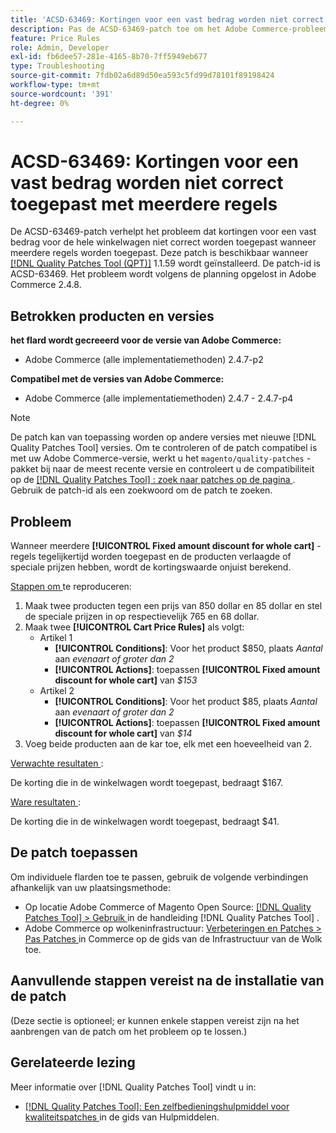 ```yaml
---
title: 'ACSD-63469: Kortingen voor een vast bedrag worden niet correct toegepast met meerdere regels'
description: Pas de ACSD-63469-patch toe om het Adobe Commerce-probleem op te lossen, waarbij kortingen voor vaste bedragen voor de hele winkelwagen niet correct worden toegepast wanneer meerdere regels worden toegepast.
feature: Price Rules
role: Admin, Developer
exl-id: fb6dee57-281e-4165-8b70-7ff5949eb677
type: Troubleshooting
source-git-commit: 7fdb02a6d89d50ea593c5fd99d78101f89198424
workflow-type: tm+mt
source-wordcount: '391'
ht-degree: 0%

---
```


# ACSD-63469: Kortingen voor een vast bedrag worden niet correct toegepast met meerdere regels

De ACSD-63469-patch verhelpt het probleem dat kortingen voor een vast bedrag voor de hele winkelwagen niet correct worden toegepast wanneer meerdere regels worden toegepast. Deze patch is beschikbaar wanneer [[!DNL Quality Patches Tool (QPT)]](/help/tools/quality-patches-tool/quality-patches-tool-to-self-serve-quality-patches.md) 1.1.59 wordt geïnstalleerd. De patch-id is ACSD-63469. Het probleem wordt volgens de planning opgelost in Adobe Commerce 2.4.8.

## Betrokken producten en versies

**het flard wordt gecreeerd voor de versie van Adobe Commerce:**

* Adobe Commerce (alle implementatiemethoden) 2.4.7-p2

**Compatibel met de versies van Adobe Commerce:**

* Adobe Commerce (alle implementatiemethoden) 2.4.7 - 2.4.7-p4

>[!NOTE]
>
>De patch kan van toepassing worden op andere versies met nieuwe [!DNL Quality Patches Tool] versies. Om te controleren of de patch compatibel is met uw Adobe Commerce-versie, werkt u het `magento/quality-patches` -pakket bij naar de meest recente versie en controleert u de compatibiliteit op de [[!DNL Quality Patches Tool] : zoek naar patches op de pagina ](https://experienceleague.adobe.com/tools/commerce-quality-patches/index.html) . Gebruik de patch-id als een zoekwoord om de patch te zoeken.

## Probleem

Wanneer meerdere **[!UICONTROL Fixed amount discount for whole cart]** -regels tegelijkertijd worden toegepast en de producten verlaagde of speciale prijzen hebben, wordt de kortingswaarde onjuist berekend.

<u> Stappen om </u> te reproduceren:

1. Maak twee producten tegen een prijs van 850 dollar en 85 dollar en stel de speciale prijzen in op respectievelijk 765 en 68 dollar.
1. Maak twee **[!UICONTROL Cart Price Rules]** als volgt:
   * Artikel 1
      * **[!UICONTROL Conditions]**: Voor het product $850, plaats *Aantal* aan *evenaart of groter dan 2*
      * **[!UICONTROL Actions]**: toepassen **[!UICONTROL Fixed amount discount for whole cart]** van *$153*
   * Artikel 2
      * **[!UICONTROL Conditions]**: Voor het product $85, plaats *Aantal* aan *evenaart of groter dan 2*
      * **[!UICONTROL Actions]**: toepassen **[!UICONTROL Fixed amount discount for whole cart]** van *$14*
1. Voeg beide producten aan de kar toe, elk met een hoeveelheid van 2.

<u> Verwachte resultaten </u>:

De korting die in de winkelwagen wordt toegepast, bedraagt $167.

<u> Ware resultaten </u>:

De korting die in de winkelwagen wordt toegepast, bedraagt $41.

## De patch toepassen

Om individuele flarden toe te passen, gebruik de volgende verbindingen afhankelijk van uw plaatsingsmethode:

* Op locatie Adobe Commerce of Magento Open Source: [[!DNL Quality Patches Tool] > Gebruik ](/help/tools/quality-patches-tool/usage.md) in de handleiding [!DNL Quality Patches Tool] .
* Adobe Commerce op wolkeninfrastructuur: [ Verbeteringen en Patches > Pas Patches ](https://experienceleague.adobe.com/docs/commerce-cloud-service/user-guide/develop/upgrade/apply-patches.html) in Commerce op de gids van de Infrastructuur van de Wolk toe.

## Aanvullende stappen vereist na de installatie van de patch

(Deze sectie is optioneel; er kunnen enkele stappen vereist zijn na het aanbrengen van de patch om het probleem op te lossen.) 

## Gerelateerde lezing

Meer informatie over [!DNL Quality Patches Tool] vindt u in:

* [[!DNL Quality Patches Tool]: Een zelfbedieningshulpmiddel voor kwaliteitspatches ](/help/tools/quality-patches-tool/quality-patches-tool-to-self-serve-quality-patches.md) in de gids van Hulpmiddelen.
